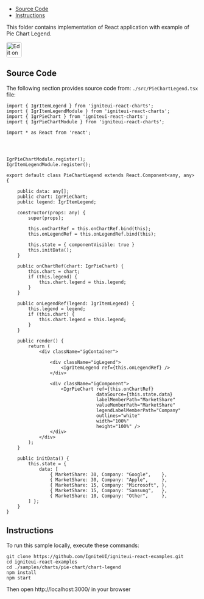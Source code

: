 <!-- NOTE: do not change this file because it will be auto re-generated from template file: -->
<!-- https://github.com/IgniteUI/igniteui-react-examples/tree/master/sample-template-files/ReadMe.md -->

<!-- ## Table of Contents -->
<!-- - [Sample Preview](#Sample-Preview) -->
- [Source Code](#Source-Code)
- [Instructions](#Instructions)

This folder contains implementation of React application with example of Pie Chart Legend.
<!-- in the Pie Chart component -->
<!-- [Pie Chart](https://infragistics.com/Reactsite/components/pie-chart.html) -->

<html lang="en" xmlns="http://www.w3.org/1999/xhtml">
    <body>
        <a target="_blank" href="https://codesandbox.io/s/github/IgniteUI/igniteui-react-examples/tree/master/samples/charts/pie-chart/chart-legend?fontsize=14&hidenavigation=1&theme=dark&view=preview&file=/src/PieChartLegend.tsx" rel="noopener noreferrer">
            <img height="40px" style="border-radius: 0.25rem" alt="Edit on CodeSandbox" src="https://static.infragistics.com/xplatform/images/sandbox/code.png"/>
        </a>
        <!-- <a target="_blank"
href="https://codesandbox.io/s/github/IgniteUI/igniteui-react-examples/tree/master/samples/maps/geo-map/binding-csv-points?fontsize=14&hidenavigation=1&theme=dark&view=preview">
            <img alt="Edit Sample" src="https://codesandbox.io/static/img/play-codesandbox.svg"/>
        </a> -->
        <!-- <a target="_blank" style="margin-left: 0.5rem"
href="https://codesandbox.io/embed/github/IgniteUI/igniteui-react-examples/tree/master/samples/charts/pie-chart/chart-legend?fontsize=14&hidenavigation=1&theme=dark&view=preview&file=/src/PieChartLegend.tsx">
            <img height="40px" style="border-radius: 5px" alt="View on CodeSandbox" src="https://static.infragistics.com/xplatform/images/sandbox/view.png"/>
        </a> -->
        <!-- <a target="_blank"
href="https://codesandbox.io/embed/github/IgniteUI/igniteui-react-examples/tree/master/samples/maps/geo-map/binding-csv-points?fontsize=14&hidenavigation=1&theme=dark&view=preview">
            <img alt="View on CodeSandbox" src="https://static.infragistics.com/xplatform/images/sandbox/view.png"/>
        </a>
https://codesandbox.io/embed/react-treemap-overview-rtb45
https://codesandbox.io/static/img/play-codesandbox.svg
https://codesandbox.io/embed/react-treemap-overview-rtb45?view=browser -->
    </body>
</html>

<!-- ## Sample Preview -->

<!-- <iframe
  src="https://codesandbox.io/embed/github/IgniteUI/igniteui-react-examples/tree/master/samples/charts/pie-chart/chart-legend?fontsize=14&hidenavigation=1&theme=dark&view=preview&file=/src/PieChartLegend.tsx"
  style="width:100%; height:400px; border:0; border-radius: 4px; overflow:hidden;"
  allow="accelerometer; ambient-light-sensor; camera; encrypted-media; geolocation; gyroscope; hid; microphone; midi; payment; usb; vr"
  sandbox="allow-forms allow-modals allow-popups allow-presentation allow-same-origin allow-scripts"
></iframe> -->

## Source Code

The following section provides source code from:
`./src/PieChartLegend.tsx` file:

```tsx
import { IgrItemLegend } from 'igniteui-react-charts';
import { IgrItemLegendModule } from 'igniteui-react-charts';
import { IgrPieChart } from 'igniteui-react-charts';
import { IgrPieChartModule } from 'igniteui-react-charts';

import * as React from 'react';




IgrPieChartModule.register();
IgrItemLegendModule.register();

export default class PieChartLegend extends React.Component<any, any> {

    public data: any[];
    public chart: IgrPieChart;
    public legend: IgrItemLegend;

    constructor(props: any) {
        super(props);

        this.onChartRef = this.onChartRef.bind(this);
        this.onLegendRef = this.onLegendRef.bind(this);

        this.state = { componentVisible: true }
        this.initData();
    }

    public onChartRef(chart: IgrPieChart) {
        this.chart = chart;
        if (this.legend) {
            this.chart.legend = this.legend;
        }
    }

    public onLegendRef(legend: IgrItemLegend) {
        this.legend = legend;
        if (this.chart) {
            this.chart.legend = this.legend;
        }
    }

    public render() {
        return (
            <div className="igContainer">

                <div className="igLegend">
                    <IgrItemLegend ref={this.onLegendRef} />
                </div>

                <div className="igComponent">
                    <IgrPieChart ref={this.onChartRef}
                                 dataSource={this.state.data}
                                 labelMemberPath="MarketShare"
                                 valueMemberPath="MarketShare"
                                 legendLabelMemberPath="Company"
                                 outlines="white"
                                 width="100%"
                                 height="100%" />
                </div>
            </div>
        );
    }

    public initData() {
        this.state = {
            data: [
                { MarketShare: 30, Company: "Google",    },
                { MarketShare: 30, Company: "Apple",     },
                { MarketShare: 15, Company: "Microsoft", },
                { MarketShare: 15, Company: "Samsung",   },
                { MarketShare: 10, Company: "Other",     },
        ] };
    }
}
```

## Instructions
To run this sample locally, execute these commands:

```
git clone https://github.com/IgniteUI/igniteui-react-examples.git
cd igniteui-react-examples
cd ./samples/charts/pie-chart/chart-legend
npm install
npm start

```

Then open http://localhost:3000/ in your browser

